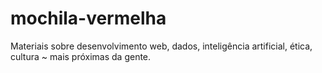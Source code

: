 # mochila-vermelha

Materiais sobre desenvolvimento web, dados, inteligência artificial, ética, cultura ~ mais próximas da gente.
